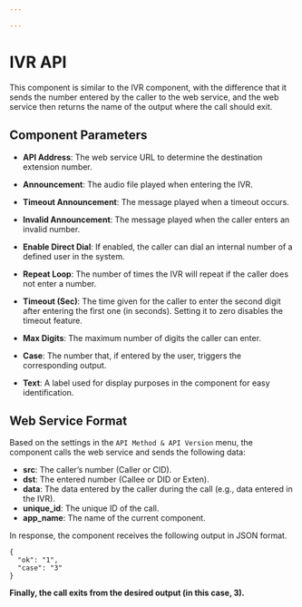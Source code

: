 ```yaml
---

---
```

# IVR API

This component is similar to the IVR component, with the difference that it sends the number entered by the caller to the web service, and the web service then returns the name of the output where the call should exit.

## Component Parameters

- **API Address**: The web service URL to determine the destination extension number.
  
- **Announcement**: The audio file played when entering the IVR.

- **Timeout Announcement**: The message played when a timeout occurs.

- **Invalid Announcement**: The message played when the caller enters an invalid number.

- **Enable Direct Dial**: If enabled, the caller can dial an internal number of a defined user in the system.

- **Repeat Loop**: The number of times the IVR will repeat if the caller does not enter a number.

- **Timeout (Sec)**: The time given for the caller to enter the second digit after entering the first one (in seconds). Setting it to zero disables the timeout feature.

- **Max Digits**: The maximum number of digits the caller can enter.

- **Case**: The number that, if entered by the user, triggers the corresponding output.

- **Text**: A label used for display purposes in the component for easy identification.

## Web Service Format

Based on the settings in the `API Method & API Version` menu, the component calls the web service and sends the following data:

- **src**: The caller’s number (Caller or CID).
- **dst**: The entered number (Callee or DID or Exten).
- **data**: The data entered by the caller during the call (e.g., data entered in the IVR).
- **unique_id**: The unique ID of the call.
- **app_name**: The name of the current component.

In response, the component receives the following output in JSON format.

```shell
{
  "ok": "1",
  "case": "3"
}
```

**Finally, the call exits from the desired output (in this case, 3).**
